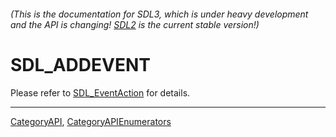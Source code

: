###### (This is the documentation for SDL3, which is under heavy development and the API is changing! [SDL2](https://wiki.libsdl.org/SDL2/) is the current stable version!)
# SDL_ADDEVENT

Please refer to [SDL_EventAction](SDL_EventAction) for details.

----
[CategoryAPI](CategoryAPI), [CategoryAPIEnumerators](CategoryAPIEnumerators)

